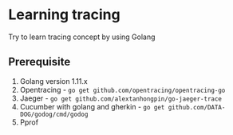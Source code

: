 # Learning tracing

Try to learn tracing concept by using Golang

## Prerequisite

1. Golang version 1.11.x
2. Opentracing - `go get github.com/opentracing/opentracing-go`
3. Jaeger - `go get github.com/alextanhongpin/go-jaeger-trace`
4. Cucumber with golang and gherkin - `go get github.com/DATA-DOG/godog/cmd/godog`
5. Pprof